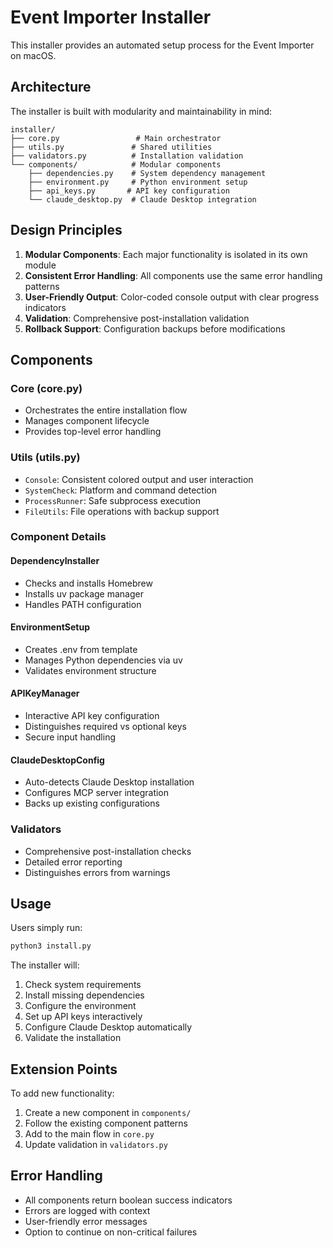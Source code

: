 # Event Importer Installer

This installer provides an automated setup process for the Event Importer on macOS.

## Architecture

The installer is built with modularity and maintainability in mind:

```plaintext
installer/
├── core.py                 # Main orchestrator
├── utils.py               # Shared utilities
├── validators.py          # Installation validation
└── components/            # Modular components
    ├── dependencies.py    # System dependency management
    ├── environment.py     # Python environment setup
    ├── api_keys.py       # API key configuration
    └── claude_desktop.py  # Claude Desktop integration
```

## Design Principles

1. **Modular Components**: Each major functionality is isolated in its own module
2. **Consistent Error Handling**: All components use the same error handling patterns
3. **User-Friendly Output**: Color-coded console output with clear progress indicators
4. **Validation**: Comprehensive post-installation validation
5. **Rollback Support**: Configuration backups before modifications

## Components

### Core (core.py)

- Orchestrates the entire installation flow
- Manages component lifecycle
- Provides top-level error handling

### Utils (utils.py)

- `Console`: Consistent colored output and user interaction
- `SystemCheck`: Platform and command detection
- `ProcessRunner`: Safe subprocess execution
- `FileUtils`: File operations with backup support

### Component Details

#### DependencyInstaller

- Checks and installs Homebrew
- Installs uv package manager
- Handles PATH configuration

#### EnvironmentSetup

- Creates .env from template
- Manages Python dependencies via uv
- Validates environment structure

#### APIKeyManager

- Interactive API key configuration
- Distinguishes required vs optional keys
- Secure input handling

#### ClaudeDesktopConfig

- Auto-detects Claude Desktop installation
- Configures MCP server integration
- Backs up existing configurations

### Validators

- Comprehensive post-installation checks
- Detailed error reporting
- Distinguishes errors from warnings

## Usage

Users simply run:

```bash
python3 install.py
```

The installer will:

1. Check system requirements
2. Install missing dependencies
3. Configure the environment
4. Set up API keys interactively
5. Configure Claude Desktop automatically
6. Validate the installation

## Extension Points

To add new functionality:

1. Create a new component in `components/`
2. Follow the existing component patterns
3. Add to the main flow in `core.py`
4. Update validation in `validators.py`

## Error Handling

- All components return boolean success indicators
- Errors are logged with context
- User-friendly error messages
- Option to continue on non-critical failures
